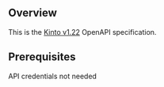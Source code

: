 ## Overview
This is the [Kinto v1.22](https://docs.kinto-storage.org/en/stable/api/index.html) OpenAPI specification.
## Prerequisites

API credentials not needed
